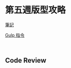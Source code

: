# 第五週版型攻略

[筆記](https://hackmd.io/23nyejYCS_e51OCzhARIwg?view)

[Gulp 指令](https://github.com/HedgehogKUCC/CutVersion-Week-5/blob/master/gulpCommand.md)

<br>

## Code Review
